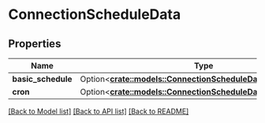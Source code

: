 # ConnectionScheduleData

## Properties

Name | Type | Description | Notes
------------ | ------------- | ------------- | -------------
**basic_schedule** | Option<[**crate::models::ConnectionScheduleDataBasicSchedule**](ConnectionScheduleData_basicSchedule.md)> |  | [optional]
**cron** | Option<[**crate::models::ConnectionScheduleDataCron**](ConnectionScheduleData_cron.md)> |  | [optional]

[[Back to Model list]](../README.md#documentation-for-models) [[Back to API list]](../README.md#documentation-for-api-endpoints) [[Back to README]](../README.md)


